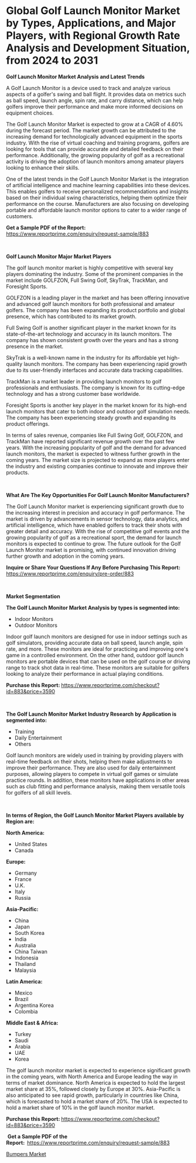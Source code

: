 <p><h1>Global Golf Launch Monitor Market by Types, Applications, and Major Players, with Regional Growth Rate Analysis and Development Situation, from 2024 to 2031</h1></p><p><strong>Golf Launch Monitor Market Analysis and Latest Trends</strong></p>
<p><p>A Golf Launch Monitor is a device used to track and analyze various aspects of a golfer's swing and ball flight. It provides data on metrics such as ball speed, launch angle, spin rate, and carry distance, which can help golfers improve their performance and make more informed decisions on equipment choices.</p><p>The Golf Launch Monitor Market is expected to grow at a CAGR of 4.60% during the forecast period. The market growth can be attributed to the increasing demand for technologically advanced equipment in the sports industry. With the rise of virtual coaching and training programs, golfers are looking for tools that can provide accurate and detailed feedback on their performance. Additionally, the growing popularity of golf as a recreational activity is driving the adoption of launch monitors among amateur players looking to enhance their skills.</p><p>One of the latest trends in the Golf Launch Monitor Market is the integration of artificial intelligence and machine learning capabilities into these devices. This enables golfers to receive personalized recommendations and insights based on their individual swing characteristics, helping them optimize their performance on the course. Manufacturers are also focusing on developing portable and affordable launch monitor options to cater to a wider range of customers.</p></p>
<p><strong>Get a Sample PDF of the Report:&nbsp;</strong> <a href="https://www.reportprime.com/enquiry/request-sample/883">https://www.reportprime.com/enquiry/request-sample/883</a></p>
<p>&nbsp;</p>
<p><strong>Golf Launch Monitor Major Market Players</strong></p>
<p><p>The golf launch monitor market is highly competitive with several key players dominating the industry. Some of the prominent companies in the market include GOLFZON, Full Swing Golf, SkyTrak, TrackMan, and Foresight Sports.</p><p>GOLFZON is a leading player in the market and has been offering innovative and advanced golf launch monitors for both professional and amateur golfers. The company has been expanding its product portfolio and global presence, which has contributed to its market growth.</p><p>Full Swing Golf is another significant player in the market known for its state-of-the-art technology and accuracy in its launch monitors. The company has shown consistent growth over the years and has a strong presence in the market.</p><p>SkyTrak is a well-known name in the industry for its affordable yet high-quality launch monitors. The company has been experiencing rapid growth due to its user-friendly interfaces and accurate data tracking capabilities.</p><p>TrackMan is a market leader in providing launch monitors to golf professionals and enthusiasts. The company is known for its cutting-edge technology and has a strong customer base worldwide.</p><p>Foresight Sports is another key player in the market known for its high-end launch monitors that cater to both indoor and outdoor golf simulation needs. The company has been experiencing steady growth and expanding its product offerings.</p><p>In terms of sales revenue, companies like Full Swing Golf, GOLFZON, and TrackMan have reported significant revenue growth over the past few years. With the increasing popularity of golf and the demand for advanced launch monitors, the market is expected to witness further growth in the coming years. The market size is projected to expand as more players enter the industry and existing companies continue to innovate and improve their products.</p></p>
<p>&nbsp;</p>
<p><strong>What Are The Key Opportunities For Golf Launch Monitor Manufacturers?</strong></p>
<p><p>The Golf Launch Monitor market is experiencing significant growth due to the increasing interest in precision and accuracy in golf performance. The market is driven by advancements in sensor technology, data analytics, and artificial intelligence, which have enabled golfers to track their shots with greater detail and accuracy. With the rise of competitive golf events and the growing popularity of golf as a recreational sport, the demand for launch monitors is expected to continue to grow. The future outlook for the Golf Launch Monitor market is promising, with continued innovation driving further growth and adoption in the coming years.</p></p>
<p><strong>Inquire or Share Your Questions If Any Before Purchasing This Report:</strong> <a href="https://www.reportprime.com/enquiry/pre-order/883">https://www.reportprime.com/enquiry/pre-order/883</a></p>
<p>&nbsp;</p>
<p><strong>Market Segmentation</strong></p>
<p><strong>The Golf Launch Monitor Market Analysis by types is segmented into:</strong></p>
<p><ul><li>Indoor Monitors</li><li>Outdoor Monitors</li></ul></p>
<p><p>Indoor golf launch monitors are designed for use in indoor settings such as golf simulators, providing accurate data on ball speed, launch angle, spin rate, and more. These monitors are ideal for practicing and improving one's game in a controlled environment. On the other hand, outdoor golf launch monitors are portable devices that can be used on the golf course or driving range to track shot data in real-time. These monitors are suitable for golfers looking to analyze their performance in actual playing conditions.</p></p>
<p><strong>Purchase this Report:&nbsp;</strong><a href="https://www.reportprime.com/checkout?id=883&price=3590">https://www.reportprime.com/checkout?id=883&price=3590</a></p>
<p>&nbsp;</p>
<p><strong>The Golf Launch Monitor Market Industry Research by Application is segmented into:</strong></p>
<p><ul><li>Training</li><li>Daily Entertainment</li><li>Others</li></ul></p>
<p><p>Golf launch monitors are widely used in training by providing players with real-time feedback on their shots, helping them make adjustments to improve their performance. They are also used for daily entertainment purposes, allowing players to compete in virtual golf games or simulate practice rounds. In addition, these monitors have applications in other areas such as club fitting and performance analysis, making them versatile tools for golfers of all skill levels.</p></p>
<p>&nbsp;</p>
<p><strong>In terms of Region, the Golf Launch Monitor Market Players available by Region are:</strong></p>
<p>
    <p> <strong> North America: </strong>
        <ul>
            <li>United States</li>
            <li>Canada</li>
        </ul>
        </p> 
    <p> <strong> Europe: </strong>
        <ul>
            <li>Germany</li>
            <li>France</li>
            <li>U.K.</li>
            <li>Italy</li>
            <li>Russia</li>
        </ul>
        </p> 
    <p> <strong> Asia-Pacific: </strong>
        <ul>
            <li>China</li>
            <li>Japan</li>
            <li>South Korea</li>
            <li>India</li>
            <li>Australia</li>
            <li>China Taiwan</li>
            <li>Indonesia</li>
            <li>Thailand</li>
            <li>Malaysia</li>
        </ul>
        </p> 
    <p> <strong> Latin America: </strong>
        <ul>
            <li>Mexico</li>
            <li>Brazil</li>
            <li>Argentina Korea</li>
            <li>Colombia</li>
        </ul>
        </p> 
    <p> <strong> Middle East & Africa: </strong>
        <ul>
            <li>Turkey</li>
            <li>Saudi</li>
            <li>Arabia</li>
            <li>UAE</li>
            <li>Korea</li>
        </ul>
    </p>
    </p>
<p><p>The golf launch monitor market is expected to experience significant growth in the coming years, with North America and Europe leading the way in terms of market dominance. North America is expected to hold the largest market share at 35%, followed closely by Europe at 30%. Asia-Pacific is also anticipated to see rapid growth, particularly in countries like China, which is forecasted to hold a market share of 20%. The USA is expected to hold a market share of 10% in the golf launch monitor market.</p></p>
<p><strong>Purchase this Report: </strong><a href="https://www.reportprime.com/checkout?id=883&price=3590">https://www.reportprime.com/checkout?id=883&price=3590</a></p>
<p>&nbsp;<strong>Get a Sample PDF of the Report:&nbsp;&nbsp;</strong><a href="https://www.reportprime.com/enquiry/request-sample/883">https://www.reportprime.com/enquiry/request-sample/883</a></p>
<p><strong></strong></p>
<p><p><a href="https://meowing-canidae-761.notion.site/Bumpers-Market-Size-Share-Trends-Analysis-Report-By-Application-Regional-Outlook-Competitive-St-2ea1e333b07f4bcaa98fa44664d5e691">Bumpers Market</a></p></p>